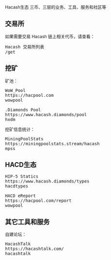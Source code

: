 Hacash生态
三币、三层的业务、工具、服务和社区等





<a name="exchange"></a>

## 交易所

如果需要交易 Hacash 链上相关代币，请查看：

<pre class="links big">
Hacash 交易所列表
/get
</pre>


<a name="miner"></a>

## 挖矿

矿池：

<pre class="links">
WoW_Pool
https://hacpool.com
wowpool

.Diamonds Pool
https://www.hacash.diamonds/pool
hxdm
</pre>

挖矿信息统计：

<pre class="links">
MiningPoolStats
https://miningpoolstats.stream/hacash
mpss
</pre>


<a name="HACD"></a>

## HACD生态


<pre class="links">
HIP-5 Statics
https://www.hacash.diamonds/types
hacdtypes

HACD eReport
https://hacpool.com/report
wowpool
</pre>


<a name="others"></a>

## 其它工具和服务

自建论坛：

<pre class="links">
HacashTalk
https://hacashtalk.com/
hacashtalk
</pre>


<!-- <a name="btc"></a>
##单向转移BTC生态


<a name="layer-1"></a>
##layer 1生态


<a name="layer-2"></a>
##layer 2生态


<a name="layer-3"></a>
##layer 3生态


<a name="others"></a>
##其它工具和服务
 -->
